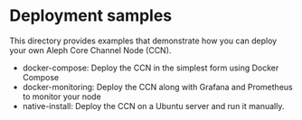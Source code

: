 # Deployment samples

This directory provides examples that demonstrate how you can deploy your own Aleph Core Channel Node (CCN).

* docker-compose: Deploy the CCN in the simplest form using Docker Compose
* docker-monitoring: Deploy the CCN along with Grafana and Prometheus to monitor your node
* native-install: Deploy the CCN on a Ubuntu server and run it manually.
